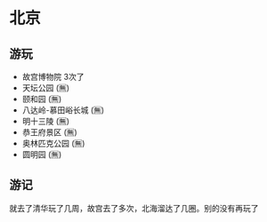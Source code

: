 # 北京

## 游玩

- 故宫博物院 3次了
- 天坛公园 (🈚️)
- 颐和园 (🈚️)
- 八达岭-慕田峪长城 (🈚️)
- 明十三陵 (🈚️)
- 恭王府景区 (🈚️)
- 奥林匹克公园 (🈚️)
- 圆明园 (🈚️)

## 游记

就去了清华玩了几周，故宫去了多次，北海溜达了几圈。别的没有再玩了
